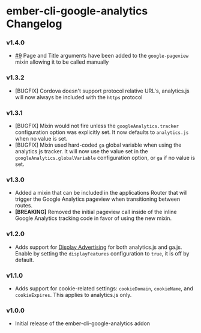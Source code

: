 # ember-cli-google-analytics Changelog

### v1.4.0

* [#9](https://github.com/pgrippi/ember-cli-google-analytics/pull/9) Page and Title arguments have been added to the `google-pageview` mixin allowing it to be called manually

### v1.3.2

* [BUGFIX] Cordova doesn't support protocol relative URL's, analytics.js will now always be included with the `https` protocol

### v1.3.1

* [BUGFIX] Mixin would not fire unless the `googleAnalytics.tracker` configuration option was explicitly set. It now defaults to `analytics.js` when no value is set.
* [BUGFIX] Mixin used hard-coded `ga` global variable when using the analytics.js tracker. It will now use the value set in the `googleAnalytics.globalVariable` configuration option, or `ga` if no value is set.

### v1.3.0

* Added a mixin that can be included in the applications Router that will trigger the Google Analytics pageview when transitioning between routes.
* **[BREAKING]** Removed the initial pageview call inside of the inline Google Analytics tracking code in favor of using the new mixin.

### v1.2.0

* Adds support for [Display Advertising](https://support.google.com/analytics/answer/3450482) for both analytics.js and ga.js. Enable by setting the `displayFeatures` configuration to `true`, it is off by default.

### v1.1.0

* Adds support for cookie-related settings: `cookieDomain`, `cookieName`, and `cookieExpires`. This applies to analytics.js only.

### v1.0.0

* Initial release of the ember-cli-google-analytics addon
